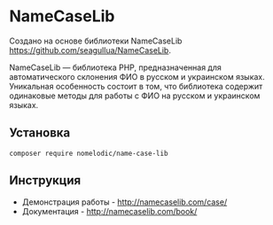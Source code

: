 # NameCaseLib

Создано на основе библиотеки NameCaseLib https://github.com/seagullua/NameCaseLib.

NameCaseLib — библиотека PHP, предназначенная для автоматического склонения ФИО в русском и украинском языках. Уникальная особенность состоит в том, что библиотека содержит одинаковые методы для работы с ФИО на русском и украинском языках.

## Установка
`composer require nomelodic/name-case-lib`

## Инструкция
- Демонстрация работы - http://namecaselib.com/case/
- Документация - http://namecaselib.com/book/